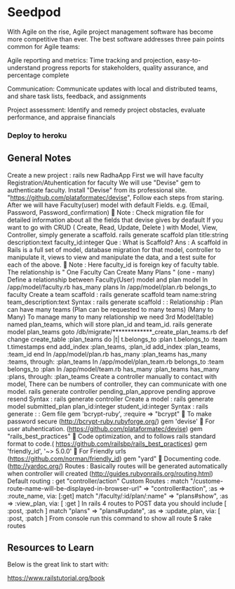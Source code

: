 # Seedpod

With Agile on the rise, Agile project management software has become more competitive than ever. The best software addresses three pain points common for Agile teams:

Agile reporting and metrics: Time tracking and projection, easy-to-understand progress reports for stakeholders, quality assurance, and percentage complete

Communication: Communicate updates with local and distributed teams, and share task lists, feedback, and assignments

Project assessment: Identify and remedy project obstacles, evaluate performance, and appraise financials

### Deploy to heroku

## General Notes
Create a new project :
rails new RadhaApp
First we will have faculty Registration/Atuhentication for faculty
We will use "Devise" gem to authenticate faculty. Install "Devise" from its professional site. "https://github.com/plataformatec/devise", Follow each steps from staring.
After we will have Faculty(user) model with default Fields. e.g. (Email, Password, Password_confirmation)
 Note : Check migration file for detailed information about all the fields that devise gives by deafault
If you want to go with CRUD ( Create, Read, Update, Delete ) with Model, View, Controller, simply generate a scaffold.
rails generate scaffold plan title:string description:text faculty_id:integer
Que : What is Scaffold?
Ans : A scaffold in Rails is a full set of model, database migration for that model, controller to
manipulate it, views to view and manipulate the data, and a test suite for each of the above.
 Note : Here faculty_id is foreign key of faculty table. The relationship is " One Faculty Can Create Many Plans " (one - many)
Define a relationship between Faculty(User) model and plan model
In /app/model/faculty.rb
has_many plans
In /app/model/plan.rb
belongs_to faculty
Create a team scaffold :
rails generate scaffold team name:string team_description:text
Syntax : rails generate scaffold <model-name> <field-name-1>:<data-type> <field-name-2>:<data-type>
Relationship : Plan can have many teams (Plan can be requested to many teams) (Many to Many)
To manage many to many relationship we need 3rd Model(table) named plan_teams, which will store plan_id and team_id.
rails generate model plan_teams
goto /db/migrate/*************_create_plan_teams.rb
def change
create_table :plan_teams do |t|
t.belongs_to :plan
t.belongs_to :team
t.timestamps
end
add_index :plan_teams, :plan_id
add_index :plan_teams, :team_id
end
In /app/model/plan.rb
has_many :plan_teams
has_many :teams, through: :plan_teams
In /app/model/plan_team.rb
belongs_to :team
belongs_to :plan
In /app/model/team.rb
has_many :plan_teams
has_many :plans, through: :plan_teams
Create a controller manually to contact with model, There can be numbers of controller, they can communicate with one model.
rails generate controller pending_plan_approve pending approve resend
Syntax : rails generate controller <controller-name> <action-name-1> <action-name-2>
Create a model :
rails generate model submitted_plan plan_id:integer student_id:integer
Syntax : rails generate <model-name> <field-name-1>:<data-type> <field-name-2>:<data-type>
Gem file
gem 'bcrypt-ruby', :require => "bcrypt"
 To make password secure (http://bcrypt-ruby.rubyforge.org/)
gem 'devise'
 For user atuhentication. (https://github.com/plataformatec/devise)
gem "rails_best_practices"
 Code optimization, and to follows rails standard format to code.( https://github.com/railsbp/rails_best_practices)
gem 'friendly_id', '~> 5.0.0'
 For Friendly urls (https://github.com/norman/friendly_id)
gem "yard"
 Documenting code. (http://yardoc.org/)
Routes :
Basically routes will be generated automatically when controller will created
(http://guides.rubyonrails.org/routing.html)
Default routing :
get "controller/action"
Custom Routes :
match "/custome-route-name-will-be-displayed-in-browser-url" => "controller#action", :as => :route_name, via: [:get]
match "/faculty/:id/plan/:name" => "plans#show", :as => :view_plan, via: [ :get ]
In rails 4 routes to POST data you should include [ :post, :patch ]
match "plans" => "plans#update", :as => :update_plan, via: [ :post, :patch ]
From console run this command to show all route
$ rake routes

## Resources to Learn

Below is the great link to start with:

https://www.railstutorial.org/book